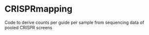 # CRISPRmapping
Code to derive counts per guide per sample from sequencing data of pooled CRISPR screens
